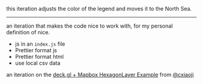 this iteration adjusts the color of the legend and moves it to the North Sea.

---

an iteration that makes the code nice to work with, for my personal definition of nice.

- js in an `index.js` file
- Prettier format js
- Prettier format html
- use local csv data

an iteration on the [deck.gl + Mapbox HexagonLayer Example](https://bl.ocks.org/Pessimistress/1a4f3f5eb3b882ab4dd29f8ac122a7be) from [@cxiaoji](https://twitter.com/cxiaoji)